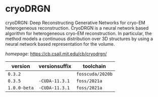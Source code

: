 # cryoDRGN

cryoDRGN: Deep Reconstructing Generative Networks for cryo-EM heterogeneous  reconstruction.  CryoDRGN is a neural network based algorithm for heterogeneous cryo-EM reconstruction. In  particular, the method models a continuous distribution over 3D structures by using a neural  network based representation for the volume.

*homepage*: <https://cb.csail.mit.edu/cb/cryodrgn/>

version | versionsuffix | toolchain
--------|---------------|----------
``0.3.2`` |  | ``fosscuda/2020b``
``0.3.5`` | ``-CUDA-11.3.1`` | ``foss/2021a``
``1.0.0-beta`` | ``-CUDA-11.3.1`` | ``foss/2021a``

